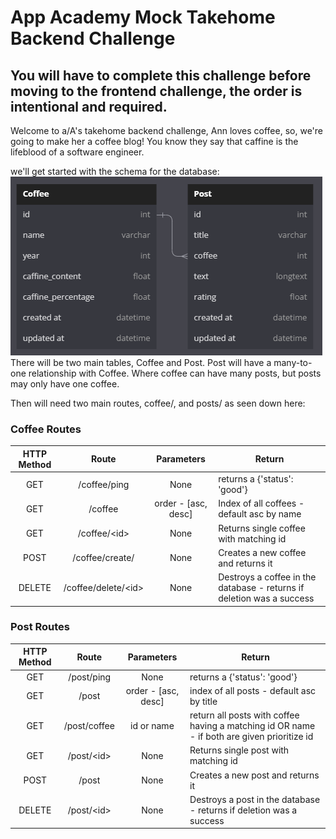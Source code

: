 # App Academy Mock Takehome Backend Challenge

## <b>You will have to complete this challenge before moving to the frontend challenge, the order is intentional and required.</b>

Welcome to a/A's takehome backend challenge, Ann loves coffee, so, we're going to make her a coffee blog! You know they say that caffine is the lifeblood of a software engineer.

we'll get started with the schema for the database:
<img src="./../assets/images/db_schema.png"><br/>
There will be two main tables, Coffee and Post. Post will have a many-to-one relationship with Coffee. Where coffee can have many posts, but posts may only have one coffee.

Then will need two main routes, coffee/, and posts/ as seen down here:
### Coffee Routes
| HTTP Method 	|     Route     	  |      Parameters     	| Return                                                                	|
|:-----------:	|:-------------:	  |:-------------------:	|-----------------------------------------------------------------------	|
|     GET     	| /coffee/ping   	  |         None          	| returns a {'status': 'good'}                                          	|
|     GET     	| /coffee       	  | order - [asc, desc] 	| Index of all coffees - default asc by name                            	|
|     GET     	| /coffee/\<id> 	  |         None        	| Returns single coffee with matching id                                    |
|     POST    	| /coffee/create/  	  |         None        	| Creates a new coffee and returns it                                   	|
|    DELETE   	| /coffee/delete/\<id>|         None        	| Destroys a coffee in the database - returns if deletion was a success 	|

### Post Routes
| HTTP Method 	|     Route     	|      Parameters     	| Return                                                                	|
|:-----------:	|:-------------:	|:-------------------:	|-----------------------------------------------------------------------	|
|     GET     	| /post/ping        |          None        	| returns a {'status': 'good'}                                          	|
|     GET     	| /post         	| order - [asc, desc] 	| index of all posts - default asc by title                             	|
|     GET     	| /post/coffee      |     id or name   	    | return all posts with coffee having a matching id OR name - if both are given prioritize id              |
|     GET     	| /post/\<id>   	|         None        	| Returns single post with matching id                                   	|
|     POST    	| /post         	|         None        	| Creates a new post and returns it                                     	|
|    DELETE   	| /post/\<id>   	|         None        	| Destroys a post in the database - returns if deletion was a success 	    |
